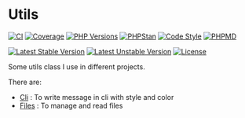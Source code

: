 # Utils

[![CI](https://github.com/bulton-fr/php-utils/workflows/CI/badge.svg)](https://github.com/bulton-fr/php-utils/actions)
[![Coverage](https://img.shields.io/codecov/c/github/bulton-fr/php-utils?logo=codecov&logoColor=white&labelColor=555555)](https://codecov.io/gh/bulton-fr/php-utils)
[![PHP Versions](https://img.shields.io/badge/php-7.2%20to%208.3-777bb3.svg?logo=php&logoColor=white&labelColor=555555)](https://github.com/bulton-fr/php-utils/actions)
[![PHPStan](https://github.com/bulton-fr/php-utils/actions/workflows/ci.yml/badge.svg?job=phpstan)](https://github.com/bulton-fr/php-utils/actions/workflows/ci.yml)
[![Code Style](https://github.com/bulton-fr/php-utils/actions/workflows/ci.yml/badge.svg?job=php-cs-fixer)](https://github.com/bulton-fr/php-utils/actions/workflows/ci.yml)
[![PHPMD](https://github.com/bulton-fr/php-utils/actions/workflows/ci.yml/badge.svg?job=phpmd)](https://github.com/bulton-fr/php-utils/actions/workflows/ci.yml)

[![Latest Stable Version](https://poser.pugx.org/bulton-fr/utils/v/stable.svg)](https://packagist.org/packages/bulton-fr/utils) 
[![Latest Unstable Version](https://poser.pugx.org/bulton-fr/utils/v/unstable.svg)](https://packagist.org/packages/bulton-fr/utils) 
[![License](https://poser.pugx.org/bulton-fr/utils/license.svg)](https://packagist.org/packages/bulton-fr/utils)

Some utils class I use in different projects.

There are:

* [Cli](./src/Cli) : To write message in cli with style and color
* [Files](./src/Files) : To manage and read files
